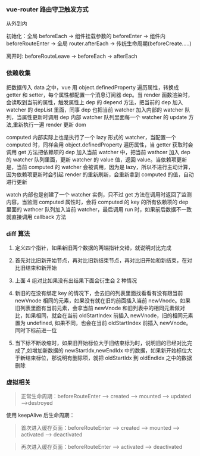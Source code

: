 <!--
 * @Author: 谢树宏
 * @Date: 2022-02-14 14:02:43
 * @LastEditors: 谢树宏 384180258@qq.com
 * @LastEditTime: 2023-03-06
 * @FilePath: /about-study/vue.md
-->

### vue-router 路由守卫触发方式

从外到内

初始化：全局 beforeEach -> 组件挂载参数的 beforeEnter -> 组件内 beforeRouteEnter -> 全局 router.afterEach -> 传统生命周期(beforeCreate.....)

离开时: beforeRouteLeave -> beforeEach -> afterEach

### 依赖收集

把数据传入 data 之中，vue 用 object.definedProperty 遍历属性，转换成 getter 和 setter，每个属性都配置一个消息订阅器 dep。当 render 函数渲染时，会读取到当前的属性，触发属性上 dep 的 depend 方法，把当前的 dep 加入 watcher 的 depList 里面，同事 dep 也把当前 watcher 加入内部的 watcher 队列，当属性更新时调用 dep 内部 watcher 队列里面每一个 watcher 的 update 方法,重新执行一遍 render 更新 dom

computed 内部实际上也是执行了一个 lazy 形式的 watcher，当配置一个 computed 时，同样会用 object.definedProperty 遍历属性，当 getter 获取时会调用 get 方法把依赖项的 dep 加入当前 watcher 中，把当前 wathcer 加入 dep 的 watcher 队列里面，更新 watcher 的 value 值，返回 value。当依赖项更新是，当前 computed 的 watcher 会被调用，因为是 lazy，所以不进行主动计算，因为依赖项更新时会引起 render 的重新刷新，会重新拿到 computed 的值，自动进行更新

watch 内部也是创建了一个 watcher 实例，只不过 get 方法在调用时返回了监测内容，当监测 computed 属性时，会将 computed 的 key 的所有依赖项的 dep 里面的 wathcer 队列加入当前 watcher，最后调用 run 时，如果前后数据不一致就直接调用 callback 方法

### diff 算法

1. 定义四个指针，如果新旧两个数据的两端指针交错，就说明对比完成
2. 首先对比旧新开始节点，再对比旧新结束节点，再对比旧开始和新结束，在对比旧结束和新开始
3. 上面 4 组对比如果没有出结果下面会衍生会 2 种情况

4. 新旧的在没有绑定 key 的情况下，会去旧的列表里面找看看有没有跟当前 newVnode 相同的元素，如果没有就在旧的前面插入当前 newVnode。如果旧列表里面有当前元素，会拿当前 newVnode 和旧列表中的相同元素做对比，如果相同，就会在当前 oldStartIndex 前插入 newVnode，旧的相同元素置为 undefined, 如果不同，也会在当前 oldStartIndex 前插入 newVnode。同时下标前进一位

5. 当下标不断收缩时，如果旧开始标位大于旧结束标为时，说明旧的已经对比完成了,如增加新数据的 newStartIdx,newEndIdx 中的数据，如果新开始标位大于新结束标位，那说明有删除项，就把 oldStartIdx 到 oldEndIdx 之中的数据删除

### 虚拟相关

> 正常⽣命周期：beforeRouteEnter --> created --> mounted --> updated -->destroyed

使⽤ keepAlive 后⽣命周期：

> ⾸次进⼊缓存页⾯：beforeRouteEnter --> created --> mounted --> activated --> deactivated

> 再次进⼊缓存页⾯：beforeRouteEnter --> activated --> deactivated
